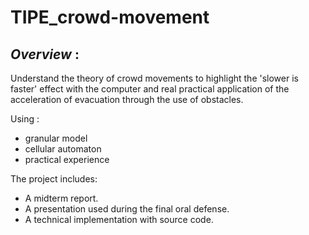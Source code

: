 # TIPE_crowd-movement

## *Overview* : 

Understand the theory of crowd movements to highlight the 'slower is faster' effect with the computer and real practical application of the acceleration of evacuation through the use of obstacles.

Using :
- granular model
- cellular automaton
- practical experience

The project includes: 

- A midterm report.
- A presentation used during the final oral defense.
- A technical implementation with source code.
